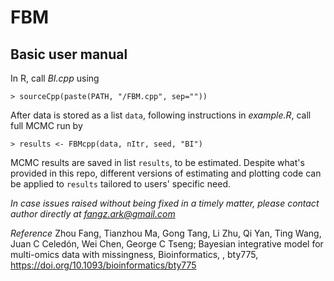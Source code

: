 # FBM

## Basic user manual 
In R, call *BI.cpp* using 
```
> sourceCpp(paste(PATH, "/FBM.cpp", sep=""))
```
After data is stored as a list `data`, following instructions in *example.R*, call full MCMC run by
```
> results <- FBMcpp(data, nItr, seed, "BI")
```
MCMC results are saved in list `results`, to be estimated. Despite what's provided in this repo, different versions of estimating and plotting code can be applied to `results` tailored to users' specific need.

*In case issues raised without being fixed in a timely matter, please contact author directly at fangz.ark@gmail.com*

_Reference_ Zhou Fang, Tianzhou Ma, Gong Tang, Li Zhu, Qi Yan, Ting Wang, Juan C Celedón, Wei Chen, George C Tseng; Bayesian integrative model for multi-omics data with missingness, Bioinformatics, , bty775, https://doi.org/10.1093/bioinformatics/bty775
